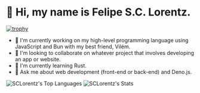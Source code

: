 # 👋 Hi, my name is Felipe S.C. Lorentz.
<!--<div id="header">
  <img src="https://komarev.com/ghpvc/?username=SCLorentz&style=for-the-badge&color=blue" alt=""/>
</div>-->

[![trophy](https://github-profile-trophy.vercel.app/?username=SCLorentz&theme=onedark&hide_border=true&no-bg=true)](https://github-profile-trophy.vercel.app/?username=SCLorentz&theme=onedark)

- 🔭 I'm currently working on my high-level programming language using JavaScript and Bun with my best friend, Vilém.
- 👯 I'm looking to collaborate on whatever project that involves developing an app or website.
- 🌱 I'm currently learning Rust.
- 💬 Ask me about web development (front-end or back-end) and Deno.js.

<!--<picture>
  <source
    srcset="https://github-readme-stats.vercel.app/api?username=SCLorentz&theme=github_dark&hide=contribs&show_icons=true"
    media="(prefers-color-scheme: dark)"
  />
  <source
    srcset="https://github-readme-stats.vercel.app/api?username=SCLorentz&hide=contribs&show_icons=true"
    media="(prefers-color-scheme: light), (prefers-color-scheme: no-preference)"
  />
  <img src="https://github-readme-stats.vercel.app/api?username=SCLorentz&theme=github_dark&hide=contribs&show_icons=true" />
</picture>-->

<!--<picture>
  <source
    srcset="https://github-readme-stats.vercel.app/api/top-langs/?username=SCLorentz&size_weight=0.223&theme=github_dark&layout=compact&langs_count=8"
    media="(prefers-color-scheme: dark)"
  />
  <source
    srcset="https://github-readme-stats.vercel.app/api/top-langs/?username=SCLorentz&size_weight=0.223k&layout=compact&langs_count=8&hide_border=true&count_private=true"
    media="(prefers-color-scheme: light), (prefers-color-scheme: no-preference)"
  />
  <img src="https://github-readme-stats.vercel.app/api/top-langs/?username=SCLorentz&size_weight=0.223&theme=github_dark&layout=compact&hide_border=true&count_private=true" />
</picture>-->

<!--&size_weight=0.223-->

![SCLorentz's Top Languages](https://sclorentz-readme-stats.vercel.app/api/top-langs/?username=SCLorentz&size_weight=0.223&theme=vue-dark&show_icons=true&hide_border=true&layout=compact&langs_count=8) ![SCLorentz's Stats](https://github-readme-stats.vercel.app/api?username=SCLorentz&theme=vue-dark&show_icons=true&hide_border=true&count_private=true)
